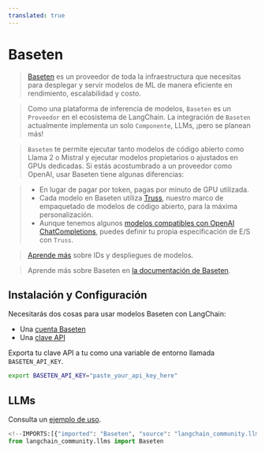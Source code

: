 ```yaml
---
translated: true
---
```


# Baseten

>[Baseten](https://baseten.co) es un proveedor de toda la infraestructura que necesitas para desplegar y servir
> modelos de ML de manera eficiente en rendimiento, escalabilidad y costo.

>Como una plataforma de inferencia de modelos, `Baseten` es un `Proveedor` en el ecosistema de LangChain.
La integración de `Baseten` actualmente implementa un solo `Componente`, LLMs, ¡pero se planean más!

>`Baseten` te permite ejecutar tanto modelos de código abierto como Llama 2 o Mistral y ejecutar modelos propietarios o
ajustados en GPUs dedicadas. Si estás acostumbrado a un proveedor como OpenAI, usar Baseten tiene algunas diferencias:

>* En lugar de pagar por token, pagas por minuto de GPU utilizada.
>* Cada modelo en Baseten utiliza [Truss](https://truss.baseten.co/welcome), nuestro marco de empaquetado de modelos de código abierto, para la máxima personalización.
>* Aunque tenemos algunos [modelos compatibles con OpenAI ChatCompletions](https://docs.baseten.co/api-reference/openai), puedes definir tu propia especificación de E/S con `Truss`.

>[Aprende más](https://docs.baseten.co/deploy/lifecycle) sobre IDs y despliegues de modelos.

>Aprende más sobre Baseten en [la documentación de Baseten](https://docs.baseten.co/).

## Instalación y Configuración

Necesitarás dos cosas para usar modelos Baseten con LangChain:

- Una [cuenta Baseten](https://baseten.co)
- Una [clave API](https://docs.baseten.co/observability/api-keys)

Exporta tu clave API a tu como una variable de entorno llamada `BASETEN_API_KEY`.

```sh
export BASETEN_API_KEY="paste_your_api_key_here"
```

## LLMs

Consulta un [ejemplo de uso](/docs/integrations/llms/baseten).

```python
<!--IMPORTS:[{"imported": "Baseten", "source": "langchain_community.llms", "docs": "https://api.python.langchain.com/en/latest/llms/langchain_community.llms.baseten.Baseten.html", "title": "Baseten"}]-->
from langchain_community.llms import Baseten
```
